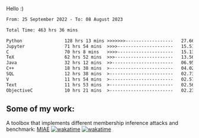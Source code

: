 Hello :)


<!--START_SECTION:waka-->

```txt
From: 25 September 2022 - To: 08 August 2023

Total Time: 463 hrs 36 mins

Python                128 hrs 13 mins >>>>>>>------------------   27.66 %
Jupyter               71 hrs 54 mins  >>>>---------------------   15.51 %
C                     70 hrs 8 mins   >>>>---------------------   15.13 %
TeX                   62 hrs 52 mins  >>>----------------------   13.56 %
Java                  32 hrs 12 mins  >>-----------------------   06.95 %
C++                   18 hrs 38 mins  >------------------------   04.02 %
SQL                   12 hrs 38 mins  >------------------------   02.73 %
V                     11 hrs 54 mins  >------------------------   02.57 %
Text                  11 hrs 53 mins  >------------------------   02.56 %
ObjectiveC            10 hrs 21 mins  >------------------------   02.23 %
```

<!--END_SECTION:waka-->

## Some of my work: 

A toolbox that implements different membership inference attacks and benchmark: [MIAE](https://github.com/RPI-DSPlab) [![wakatime](https://wakatime.com/badge/user/18ac89f5-baf8-49e6-a5ee-d9272435ce3a/project/3e6541fd-578f-4d9d-9080-f2a42b2d10e1.svg)](https://wakatime.com/badge/user/18ac89f5-baf8-49e6-a5ee-d9272435ce3a/project/3e6541fd-578f-4d9d-9080-f2a42b2d10e1) [![wakatime](https://wakatime.com/badge/user/18ac89f5-baf8-49e6-a5ee-d9272435ce3a/project/5d5826e9-c6d6-4d86-8b00-0d1608c5f167.svg)](https://wakatime.com/badge/user/18ac89f5-baf8-49e6-a5ee-d9272435ce3a/project/5d5826e9-c6d6-4d86-8b00-0d1608c5f167)
